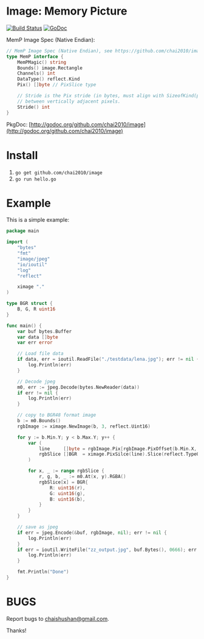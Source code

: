 # Image: Memory Picture

[![Build Status](https://travis-ci.org/chai2010/image.svg)](https://travis-ci.org/chai2010/image)
[![GoDoc](https://godoc.org/github.com/chai2010/image?status.svg)](https://godoc.org/github.com/chai2010/image)

MemP Image Spec (Native Endian):

```Go
// MemP Image Spec (Native Endian), see https://github.com/chai2010/image.
type MemP interface {
	MemPMagic() string
	Bounds() image.Rectangle
	Channels() int
	DataType() reflect.Kind
	Pix() []byte // PixSlice type

	// Stride is the Pix stride (in bytes, must align with SizeofKind(p.DataType))
	// between vertically adjacent pixels.
	Stride() int
}
```

PkgDoc: [http://godoc.org/github.com/chai2010/image](http://godoc.org/github.com/chai2010/image)

Install
=======

1. `go get github.com/chai2010/image`
2. `go run hello.go`


Example
=======

This is a simple example:

```Go
package main

import (
	"bytes"
	"fmt"
	"image/jpeg"
	"io/ioutil"
	"log"
	"reflect"

	ximage "."
)

type BGR struct {
	B, G, R uint16
}

func main() {
	var buf bytes.Buffer
	var data []byte
	var err error

	// Load file data
	if data, err = ioutil.ReadFile("./testdata/lena.jpg"); err != nil {
		log.Println(err)
	}

	// Decode jpeg
	m0, err := jpeg.Decode(bytes.NewReader(data))
	if err != nil {
		log.Println(err)
	}

	// copy to BGR48 format image
	b := m0.Bounds()
	rgbImage := ximage.NewImage(b, 3, reflect.Uint16)

	for y := b.Min.Y; y < b.Max.Y; y++ {
		var (
			line     []byte = rgbImage.Pix[rgbImage.PixOffset(b.Min.X, y):][:rgbImage.Stride]
			rgbSlice []BGR  = ximage.PixSilce(line).Slice(reflect.TypeOf([]BGR(nil))).([]BGR)
		)

		for x, _ := range rgbSlice {
			r, g, b, _ := m0.At(x, y).RGBA()
			rgbSlice[x] = BGR{
				R: uint16(r),
				G: uint16(g),
				B: uint16(b),
			}
		}
	}

	// save as jpeg
	if err = jpeg.Encode(&buf, rgbImage, nil); err != nil {
		log.Println(err)
	}
	if err = ioutil.WriteFile("zz_output.jpg", buf.Bytes(), 0666); err != nil {
		log.Println(err)
	}

	fmt.Println("Done")
}
```

BUGS
====

Report bugs to <chaishushan@gmail.com>.

Thanks!
